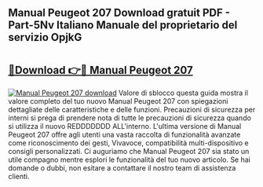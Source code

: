 ## Manual Peugeot 207 Download gratuit PDF - Part-5Nv Italiano Manuale del proprietario del servizio OpjkG

# <h2><a href="http://dfgfjk.blite.top/?on=Manual+Peugeot+207">🔗Download 👉🔴 Manual Peugeot 207</a></h2>

[![Manual Peugeot 207 download](https://i.imgur.com/lujVjoI.png)](http://dfgfjk.blite.top/?on=Manual+Peugeot+207)
Valore di sblocco questa guida mostra il valore completo del tuo nuovo Manual Peugeot 207 con spiegazioni dettagliate delle caratteristiche e delle funzioni. Precauzioni di sicurezza per interni si prega di prendere nota di tutte le precauzioni di sicurezza quando si utilizza il nuovo REDDDDDDD ALL'interno. L'ultima versione di Manual Peugeot 207 offre agli utenti una vasta raccolta di funzionalità avanzate come riconoscimento dei gesti, Vivavoce, compatibilità multi-dispositivo e consigli personalizzati. Ci auguriamo che Manual Peugeot 207 sia stato un utile compagno mentre esplori le funzionalità del tuo nuovo articolo. Se hai domande o dubbi, non esitare a contattare il nostro team di assistenza clienti.
